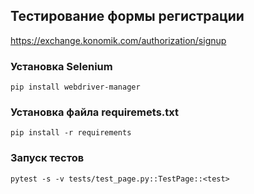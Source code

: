 ## Тестирование формы регистрации
https://exchange.konomik.com/authorization/signup

### Установка Selenium 
```
pip install webdriver-manager
```
### Установка файла requiremets.txt
````
pip install -r requirements
````
### Запуск тестов
````
pytest -s -v tests/test_page.py::TestPage::<test>
````

